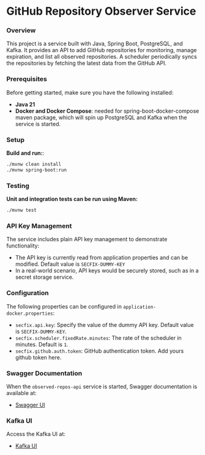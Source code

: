 # GitHub Repository Observer Service

### Overview

This project is a service built with Java, Spring Boot, PostgreSQL, and Kafka. It provides an API to add GitHub repositories for monitoring, manage expiration, and list all observed repositories. A scheduler periodically syncs the repositories by fetching the latest data from the GitHub API.

### Prerequisites

Before getting started, make sure you have the following installed:

- **Java 21**
- **Docker and Docker Compose**: needed for spring-boot-docker-compose maven package, which will spin up PostgreSQL and Kafka when the service is started.

### Setup

**Build and run:**:
   ```bash
   ./mvnw clean install
   ./mvnw spring-boot:run
   ```

### Testing

**Unit and integration tests can be run using Maven:**
```bash
./mvnw test
```

### API Key Management

The service includes plain API key management to demonstrate functionality:
- The API key is currently read from application properties and can be modified. Default value is `SECFIX-DUMMY-KEY`
- In a real-world scenario, API keys would be securely stored, such as in a secret storage service.

### Configuration

The following properties can be configured in `application-docker.properties`:

- `secfix.api.key`: Specify the value of the dummy API key. Default value is `SECFIX-DUMMY-KEY`.
- `secfix.scheduler.fixedRate.minutes`: The rate of the scheduler in minutes. Default is `1`.
- `secfix.github.auth.token`: GitHub authentication token. Add yours github token here.

### Swagger Documentation

When the `observed-repos-api` service is started, Swagger documentation is available at:
- [Swagger UI](http://localhost:8080/swagger-ui/index.html)

### Kafka UI

Access the Kafka UI at:
- [Kafka UI](http://localhost:8090/ui)


